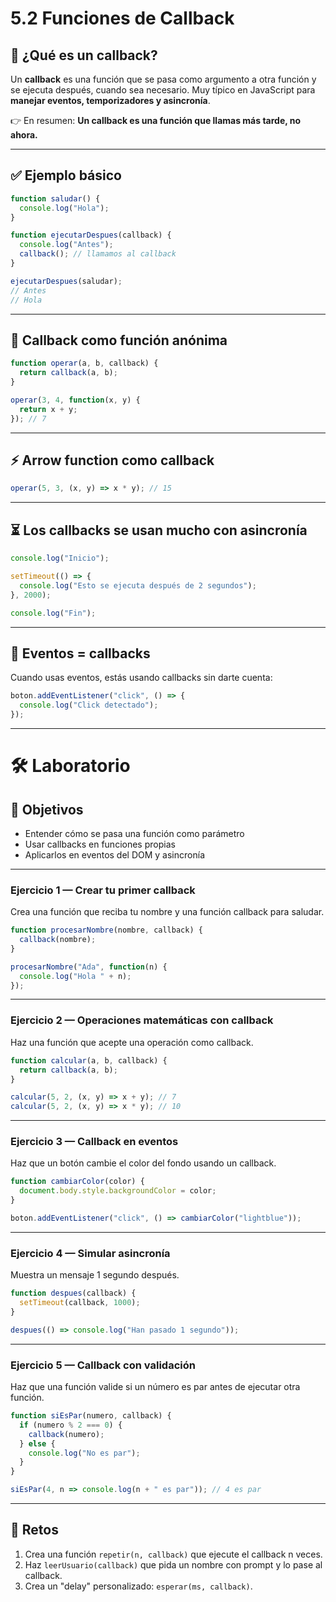 # 5.2 Funciones de Callback

## 🤔 ¿Qué es un callback?

Un **callback** es una función que se pasa como argumento a otra función y se ejecuta después, cuando sea necesario. Muy típico en JavaScript para **manejar eventos, temporizadores y asincronía**.

👉 En resumen:
**Un callback es una función que llamas más tarde, no ahora.**

---

## ✅ Ejemplo básico

```js
function saludar() {
  console.log("Hola");
}

function ejecutarDespues(callback) {
  console.log("Antes");
  callback(); // llamamos al callback
}

ejecutarDespues(saludar);
// Antes
// Hola
```

---

## 🔧 Callback como función anónima

```js
function operar(a, b, callback) {
  return callback(a, b);
}

operar(3, 4, function(x, y) {
  return x + y;
}); // 7
```

---

## ⚡ Arrow function como callback

```js
operar(5, 3, (x, y) => x * y); // 15
```

---

## ⏳ Los callbacks se usan mucho con asincronía

```js
console.log("Inicio");

setTimeout(() => {
  console.log("Esto se ejecuta después de 2 segundos");
}, 2000);

console.log("Fin");
```

---

## 🎯 Eventos = callbacks

Cuando usas eventos, estás usando callbacks sin darte cuenta:

```js
boton.addEventListener("click", () => {
  console.log("Click detectado");
});
```

---

# 🛠 Laboratorio

## 🎯 Objetivos

* Entender cómo se pasa una función como parámetro
* Usar callbacks en funciones propias
* Aplicarlos en eventos del DOM y asincronía

---

### Ejercicio 1 — Crear tu primer callback

Crea una función que reciba tu nombre y una función callback para saludar.

```js
function procesarNombre(nombre, callback) {
  callback(nombre);
}

procesarNombre("Ada", function(n) {
  console.log("Hola " + n);
});
```

---

### Ejercicio 2 — Operaciones matemáticas con callback

Haz una función que acepte una operación como callback.

```js
function calcular(a, b, callback) {
  return callback(a, b);
}

calcular(5, 2, (x, y) => x + y); // 7
calcular(5, 2, (x, y) => x * y); // 10
```

---

### Ejercicio 3 — Callback en eventos

Haz que un botón cambie el color del fondo usando un callback.

```js
function cambiarColor(color) {
  document.body.style.backgroundColor = color;
}

boton.addEventListener("click", () => cambiarColor("lightblue"));
```

---

### Ejercicio 4 — Simular asincronía

Muestra un mensaje 1 segundo después.

```js
function despues(callback) {
  setTimeout(callback, 1000);
}

despues(() => console.log("Han pasado 1 segundo"));
```

---

### Ejercicio 5 — Callback con validación

Haz que una función valide si un número es par antes de ejecutar otra función.

```js
function siEsPar(numero, callback) {
  if (numero % 2 === 0) {
    callback(numero);
  } else {
    console.log("No es par");
  }
}

siEsPar(4, n => console.log(n + " es par")); // 4 es par
```

---

## 🚀 Retos

1. Crea una función `repetir(n, callback)` que ejecute el callback n veces.
2. Haz `leerUsuario(callback)` que pida un nombre con prompt y lo pase al callback.
3. Crea un "delay" personalizado: `esperar(ms, callback)`.